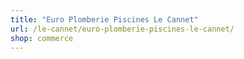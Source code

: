 ```yaml
---
title: "Euro Plomberie Piscines Le Cannet"
url: /le-cannet/euro-plomberie-piscines-le-cannet/
shop: commerce
---
```

